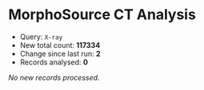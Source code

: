 # MorphoSource CT Analysis

* Query: `X-ray`
* New total count: **117334**
* Change since last run: **2**
* Records analysed: **0**

_No new records processed._